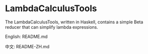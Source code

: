 # LambdaCalculusTools

The LambdaCalculusTools, written in Haskell, contains a simple Beta reducer that can simplify lambda expressions.

English: README.md

中文: README-ZH.md